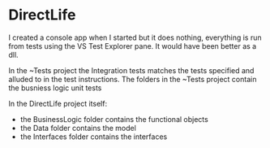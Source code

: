 # DirectLife
I created a console app when I started but it does nothing, everything is run from tests using the VS Test Explorer pane. It would have been better as a dll.

In the ~Tests project the Integration tests matches the tests specified and alluded to in the test instructions.
The folders in the ~Tests project contain the busniess logic unit tests

In the DirectLife project itself:
- the BusinessLogic folder contains the functional objects
- the Data folder contains the model
- the Interfaces folder contains the interfaces
  





